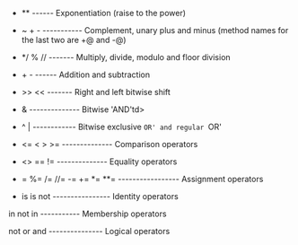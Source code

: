 + **  ------ Exponentiation (raise to the power)


+ ~ + -	 ----------- Complement, unary plus and minus (method names for the last two are +@ and -@)


* */ % //	------- Multiply, divide, modulo and floor division


+ \+ \-	------ Addition and subtraction

+ \>> <<  -------	Right and left bitwise shift


+ &	-------------- Bitwise 'AND'td>


+ ^ |	------------ Bitwise exclusive `OR' and regular `OR'


+ \<= < > >= --------------	Comparison operators


+ <> == !=	-------------- Equality operators


+ = %= /= //= -= += *= **=	----------------- Assignment operators


+ is  is not	---------------- Identity operators


in not in -----------	Membership operators


not or and	--------------- Logical operators